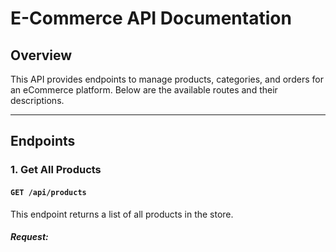 # E-Commerce API Documentation

## Overview

This API provides endpoints to manage products, categories, and orders for an eCommerce platform. Below are the available routes and their descriptions.

---

## Endpoints

### 1. **Get All Products**

#### `GET /api/products`

This endpoint returns a list of all products in the store.

##### Request:
